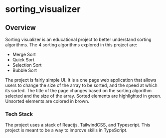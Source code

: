 ﻿# sorting_visualizer
## Overview
Sorting visualizer is an educational project to better understand sorting algorithms. The 4 sorting algorithms explored in this project are:
- Merge Sort
- Quick Sort
- Selection Sort
- Bubble Sort

The project is fairly simple UI. It is a one page web application that allows users to change the size of the array to be sorted, and the speed at which its sorted. The title of the page changes based on the sorting algorithm selected and the size of the array.
Sorted elements are highlighted in green. Unsorted elements are colored in brown.
### Tech Stack
The project uses a stack of Reactjs, TailwindCSS, and Typescript. This project is meant to be a way to improve skills in TypeScript.
